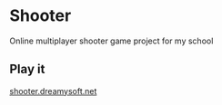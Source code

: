 # Shooter
Online multiplayer shooter game project for my school
## Play it
[shooter.dreamysoft.net](https://shooter.dreamysoft.net)
